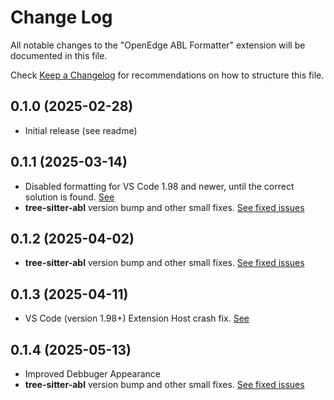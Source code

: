 # Change Log

All notable changes to the "OpenEdge ABL Formatter" extension will be documented in this file.

Check [Keep a Changelog](http://keepachangelog.com/) for recommendations on how to structure this file.

## 0.1.0 (2025-02-28)

- Initial release (see readme)

## 0.1.1 (2025-03-14)

- Disabled formatting for VS Code 1.98 and newer, until the correct solution is found. [See](https://github.com/BalticAmadeus/OpenedgeAblFormatter/issues/358)
- __tree-sitter-abl__ version bump and other small fixes. [See fixed issues](https://github.com/BalticAmadeus/OpenedgeAblFormatter/milestone/8?closed=1)

## 0.1.2 (2025-04-02)

- __tree-sitter-abl__ version bump and other small fixes. [See fixed issues](https://github.com/BalticAmadeus/OpenedgeAblFormatter/milestone/5?closed=1)

## 0.1.3 (2025-04-11)

- VS Code (version 1.98+) Extension Host crash fix. [See](https://github.com/BalticAmadeus/OpenedgeAblFormatter/issues/358)

## 0.1.4 (2025-05-13)

- Improved Debbuger Appearance
- __tree-sitter-abl__ version bump and other small fixes. [See fixed issues](https://github.com/BalticAmadeus/OpenedgeAblFormatter/milestone/10?closed=1)
